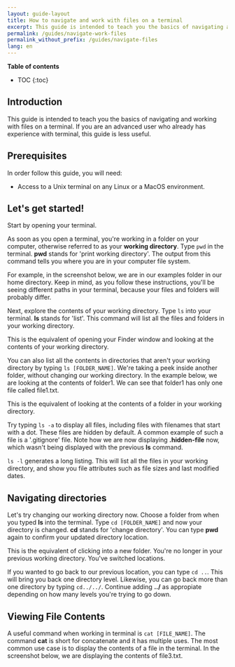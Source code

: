 ```yaml
---
layout: guide-layout
title: How to navigate and work with files on a terminal
excerpt: This guide is intended to teach you the basics of navigating and working with files on a terminal.
permalink: /guides/navigate-work-files
permalink_without_prefix: /guides/navigate-files
lang: en
---
```


**Table of contents**

* TOC
{:toc}

## Introduction

This guide is intended to teach you the basics of navigating and working with files on a terminal. If you are an advanced user who already has experience with terminal, this guide is less useful.

## Prerequisites

In order follow this guide, you will need:

* Access to a Unix terminal on any Linux or a MacOS environment.

## Let's get started!

Start by opening your terminal.

As soon as you open a terminal, you're working in a folder on your computer, otherwise referred to as your **working directory**. Type `pwd` in the terminal. **pwd** stands for 'print working directory'. The output from this command tells you where you are in your computer file system. 

For example, in the screenshot below, we are in our examples folder in our home directory. Keep in mind, as you follow these instructions, you'll be seeing different paths in your terminal, because your files and folders will probably differ. 

<div class="center guideimages">
  <amp-img src="/assets/guides/navigate-work-files/pwd.png" width="500" height="350" alt="terminal pwd command" layout="fixed"></amp-img>
</div>

Next, explore the contents of your working directory. Type `ls` into your terminal. **ls** stands for 'list'. This command will list all the files and folders in your working directory.

<div class="center guideimages">
  <amp-img src="/assets/guides/navigate-work-files/ls.png" width="500" height="350" alt="terminal list command" layout="fixed"></amp-img>
</div>

This is the equivalent of opening your Finder window and looking at the contents of your working directory.

<div class="center guideimages">
  <amp-img src="/assets/guides/navigate-work-files/finder-files.png" width="500" height="350" alt="MacOS folder files" layout="fixed"></amp-img>
</div>

You can also list all the contents in directories that aren't your working directory by typing `ls [FOLDER_NAME]`. We're taking a peek inside another folder, without changing our working directory. In the example below, we are looking at the contents of folder1. We can see that folder1 has only one file called file1.txt.

<div class="center guideimages">
  <amp-img src="/assets/guides/navigate-work-files/ls-folder.png" width="500" height="350" alt="ls command folder" layout="fixed"></amp-img>
</div>

This is the equivalent of looking at the contents of a folder in your working directory. 

<div class="center guideimages">
  <amp-img src="/assets/guides/navigate-work-files/finder-click-folder.png" width="500" height="350" alt="MacOS folder contents peek" layout="fixed"></amp-img>
</div>

Try typing `ls -a` to display all files, including files with filenames that start with a dot. These files are hidden by default. A common example of such a file is a '.gitignore' file. Note how we are now displaying **.hidden-file** now, which wasn't being displayed with the previous **ls** command.

<div class="center guideimages">
  <amp-img src="/assets/guides/navigate-work-files/ls-all.png" width="500" height="350" alt="terminal ls all command" layout="fixed"></amp-img>
</div>

`ls -l` generates a long listing. This will list all the files in your working directory, and show you file attributes such as file sizes and last modified dates.

<div class="center guideimages">
  <amp-img src="/assets/guides/navigate-work-files/ls-long.png" width="500" height="350" alt="terminal ls long command" layout="fixed"></amp-img>
</div>

## Navigating directories

Let's try changing our working directory now. Choose a folder from when you typed **ls** into the terminal. Type `cd [FOLDER_NAME]` and now your directory is changed. **cd** stands for 'change directory'. You can type **pwd** again to confirm your updated directory location.

<div class="center guideimages">
  <amp-img src="/assets/guides/navigate-work-files/cd.png" width="500" height="350" alt="termianl cd command" layout="fixed"></amp-img>
</div>

This is the equivalent of clicking into a new folder. You're no longer in your previous working directory. You've switched locations.

<div class="center guideimages">
  <amp-img src="/assets/guides/navigate-work-files/finder-cd.png" width="500" height="350" alt="MacOS folder change directory" layout="fixed"></amp-img>
</div>

If you wanted to go back to our previous location, you can type `cd ..`. This will bring you back one directory level. Likewise, you can go back more than one directory by typing `cd../../`. Continue adding **../** as appropiate depending on how many levels you're trying to go down.

<div class="center guideimages">
  <amp-img src="/assets/guides/navigate-work-files/cd-back.png" width="500" height="350" alt="terminal cd back" layout="fixed"></amp-img>
</div>

## Viewing File Contents

A useful command when working in terminal is `cat [FILE_NAME]`. The command **cat** is short for concatenate and it has multiple uses. The most common use case is to display the contents of a file in the terminal. In the screenshot below, we are displaying the contents of file3.txt.

<div class="center guideimages">
  <amp-img src="/assets/guides/navigate-work-files/cat.png" width="500" height="350" alt="terminal cat command" layout="fixed"></amp-img>
</div>